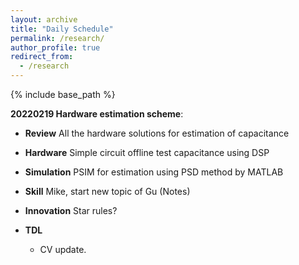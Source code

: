 ```yaml
---
layout: archive
title: "Daily Schedule"
permalink: /research/
author_profile: true
redirect_from:
  - /research
---
```


{% include base_path %}

**20220219 Hardware estimation scheme**: <br />

* **Review**  All the hardware solutions for estimation of capacitance<br />
*  **Hardware**  Simple circuit offline test capacitance using DSP<br />

* **Simulation**  PSIM for estimation using PSD method by MATLAB<br />
* **Skill**  Mike, start new topic of Gu (Notes)<br />
* **Innovation**  Star rules?<br />
* **TDL**  <br />
  * CV update.

